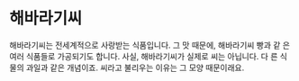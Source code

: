 # 해바라기씨

해바라기씨는 전세계적으로 사랑받는 식품입니다. 그 맛 때문에, 해바라기씨 빵과 같
은 여러 식품들로 가공되기도 합니다. 사실, 해바라기씨가 실제로 씨는 아닙니다. 다
른 식물의 과일과 같은 개념이죠. 씨라고 불리우는 이유는 그 모양 때문이래요.
